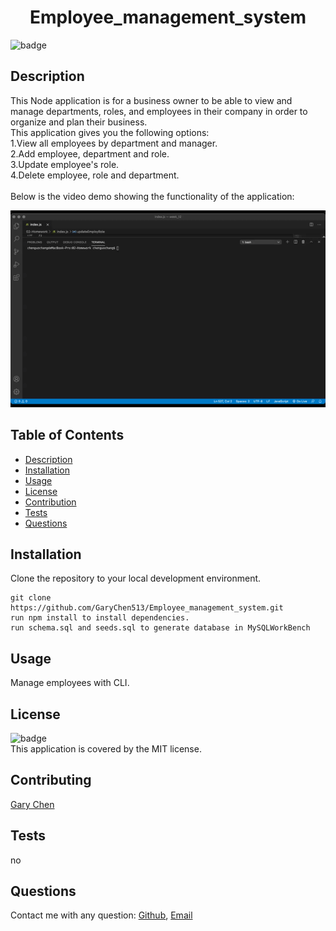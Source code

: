 

<h1 align="center">Employee_management_system</h1>

![badge](https://img.shields.io/badge/license-MIT-brightgreen)<br />

## Description 
This Node application is for a business owner to be able to view and manage departments, roles, and employees in their company in order to organize and plan their business. <br />
This application gives you the following options:<br/>
 1.View all employees by department and manager.<br/>
 2.Add employee, department and role.<br/>
 3.Update employee's role. <br/>
 4.Delete employee, role and department.<br/>
<br/>
Below is the video demo showing the functionality of the application:<br />
  
![demo](./demo.gif)

## Table of Contents

- [Description](#description)
- [Installation](#installation)
- [Usage](#usage)
- [License](#license)
- [Contribution](#contributing)
- [Tests](#tests)
- [Questions](#questions)

## Installation
Clone the repository to your local development environment.
```
git clone https://github.com/GaryChen513/Employee_management_system.git
run npm install to install dependencies.
run schema.sql and seeds.sql to generate database in MySQLWorkBench
```



## Usage
Manage employees with CLI.<br/>

## License
![badge](https://img.shields.io/badge/license-MIT-brightgreen)<br />
This application is covered by the MIT license.

## Contributing
[Gary Chen](https://github.com/GaryChen513)

## Tests
no

## Questions
Contact me with any question: [Github](https://github.com/GaryChen513), 
[Email](mailto:garychen19970513@gmail.com)
